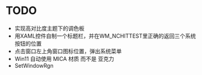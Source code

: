 # TODO

- 实现高对比度主题下的调色板
- 用XAML控件自制一个标题栏，并在WM_NCHITTEST里正确的返回三个系统按钮的位置
- 点击窗口左上角窗口图标位置，弹出系统菜单
- Win11 自动使用 MICA 材质 而不是 亚克力
- SetWindowRgn
